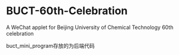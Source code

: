 # BUCT-60th-Celebration
A WeChat applet  for Beijing University of Chemical Technology 60th celebration

buct_mini_program存放的为后端代码
